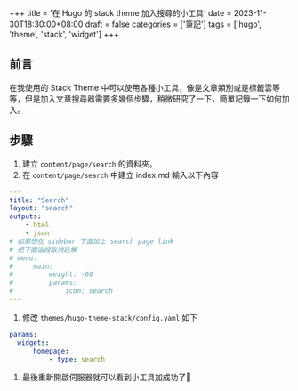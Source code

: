 +++
title = '在 Hugo 的 stack theme 加入搜尋的小工具'
date = 2023-11-30T18:30:00+08:00
draft = false
categories = ['筆記']
tags = ['hugo', 'theme', 'stack', 'widget']
+++


## 前言

在我使用的 Stack Theme 中可以使用各種小工具，像是文章類別或是標籤雲等等，但是加入文章搜尋器需要多幾個步驟，稍微研究了一下，簡單記錄一下如何加入。

## 步驟

1. 建立 `content/page/search` 的資料夾。
2. 在 `content/page/search` 中建立 index.md 輸入以下內容

```yaml
---
title: "Search"
layout: "search"
outputs:
    - html
    - json
# 如果想在 sidebar 下面加上 search page link
# 把下面這段取消註解
# menu:
#     main:
#         weight: -60
#         params: 
#             icon: search
---
```

1. 修改 `themes/hugo-theme-stack/config.yaml` 如下

```yaml
params:
  widgets:
      homepage: 
          - type: search
```

1. 最後重新開啟伺服器就可以看到小工具加成功了🎉
